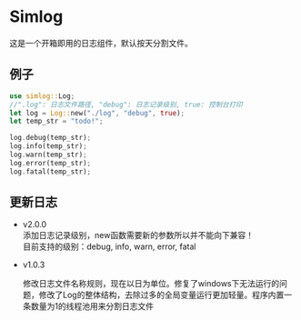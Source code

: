 # Simlog

<p>这是一个开箱即用的日志组件，默认按天分割文件。</p>

## 例子

```rust
use simlog::Log;
//".log": 日志文件路径, "debug": 日志记录级别, true: 控制台打印
let log = Log::new("./log", "debug", true);
let temp_str = "todo!";

log.debug(temp_str);
log.info(temp_str);
log.warn(temp_str);
log.error(temp_str);
log.fatal(temp_str);
```

## 更新日志

- v2.0.0</br>
    添加日志记录级别，new函数需要新的参数所以并不能向下兼容！</br>
    目前支持的级别：debug, info, warn, error, fatal


- v1.0.3</br>
    <p>
    修改日志文件名称规则，现在以日为单位。修复了windows下无法运行的问题，修改了Log的整体结构，去除过多的全局变量运行更加轻量。程序内置一条数量为1的线程池用来分割日志文件</p>
